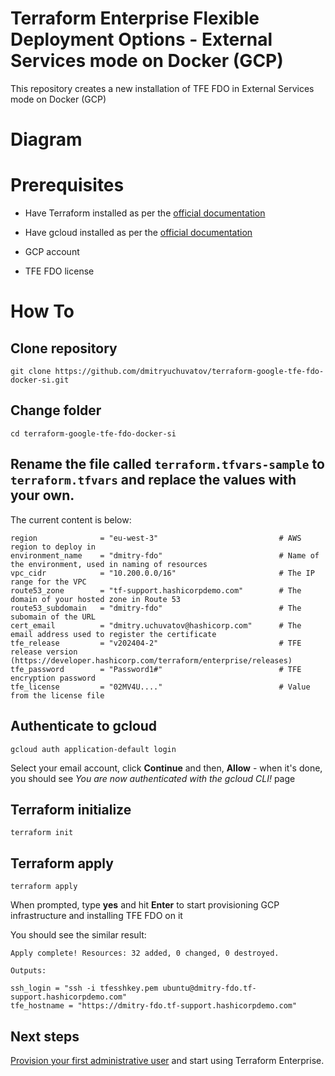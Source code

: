# Terraform Enterprise Flexible Deployment Options - External Services mode on Docker (GCP)

This repository creates a new installation of TFE FDO in External Services mode on Docker (GCP)

# Diagram



# Prerequisites
+ Have Terraform installed as per the [official documentation](https://developer.hashicorp.com/terraform/tutorials/aws-get-started/install-cli)

+ Have gcloud installed as per the [official documentation]([https://developer.hashicorp.com/terraform/tutorials/aws-get-started/install-cli](https://cloud.google.com/sdk/docs/install))

+ GCP account

+ TFE FDO license

# How To

## Clone repository

```
git clone https://github.com/dmitryuchuvatov/terraform-google-tfe-fdo-docker-si.git
```

## Change folder

```
cd terraform-google-tfe-fdo-docker-si

```

## Rename the file called `terraform.tfvars-sample` to `terraform.tfvars` and replace the values with your own.
The current content is below:

```
region              = "eu-west-3"                           # AWS region to deploy in
environment_name    = "dmitry-fdo"                          # Name of the environment, used in naming of resources
vpc_cidr            = "10.200.0.0/16"                       # The IP range for the VPC
route53_zone        = "tf-support.hashicorpdemo.com"        # The domain of your hosted zone in Route 53
route53_subdomain   = "dmitry-fdo"                          # The subomain of the URL
cert_email          = "dmitry.uchuvatov@hashicorp.com"      # The email address used to register the certificate                                                                                                     tfe_release         = "v202404-2"                           # TFE release version (https://developer.hashicorp.com/terraform/enterprise/releases)
tfe_password        = "Password1#"                          # TFE encryption password                         
tfe_license         = "02MV4U...."                          # Value from the license file                                                                                                                      
```

## Authenticate to gcloud

```
gcloud auth application-default login
```

Select your email account, click **Continue** and then, **Allow** - when it's done, you should see *You are now authenticated with the gcloud CLI!* page

## Terraform initialize

```
terraform init
```

## Terraform apply

```
terraform apply
```

When prompted, type **yes** and hit **Enter** to start provisioning GCP infrastructure and installing TFE FDO on it

You should see the similar result:

```
Apply complete! Resources: 32 added, 0 changed, 0 destroyed.

Outputs:

ssh_login = "ssh -i tfesshkey.pem ubuntu@dmitry-fdo.tf-support.hashicorpdemo.com"
tfe_hostname = "https://dmitry-fdo.tf-support.hashicorpdemo.com"
```

## Next steps

[Provision your first administrative user](https://developer.hashicorp.com/terraform/enterprise/flexible-deployments/install/initial-admin-user) and start using Terraform Enterprise.
